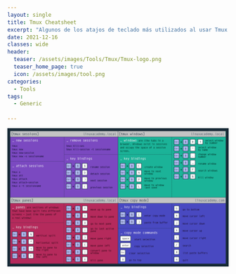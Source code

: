 ```yaml
---
layout: single
title: Tmux Cheatsheet
excerpt: "Algunos de los atajos de teclado más utilizados al usar Tmux."
date: 2021-12-16
classes: wide
header:
  teaser: /assets/images/Tools/Tmux/Tmux-logo.png
  teaser_home_page: true
  icon: /assets/images/tool.png
categories:
  - Tools
tags:
  - Generic

---
```


<center><img src="/assets/images/Tools/Tmux/TmuxCheatSheet.png"></center>
